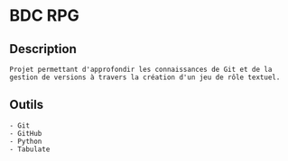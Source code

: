 # BDC RPG

## Description

```text
Projet permettant d'approfondir les connaissances de Git et de la gestion de versions à travers la création d'un jeu de rôle textuel.
```

## Outils

```text
- Git
- GitHub
- Python
- Tabulate
```
